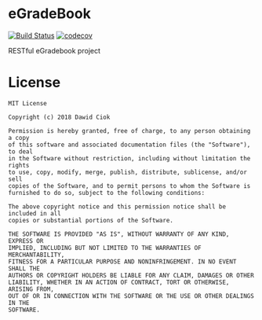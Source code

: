# eGradeBook

[![Build Status](https://travis-ci.org/dawiddc/eGradeBook.svg?branch=master)](https://travis-ci.org/dawiddc/eGradeBook)
[![codecov](https://codecov.io/gh/dawiddc/eGradeBook/branch/master/graph/badge.svg)](https://codecov.io/gh/dawiddc/eGradeBook)

RESTful eGradebook project


# License
```
MIT License

Copyright (c) 2018 Dawid Ciok

Permission is hereby granted, free of charge, to any person obtaining a copy
of this software and associated documentation files (the "Software"), to deal
in the Software without restriction, including without limitation the rights
to use, copy, modify, merge, publish, distribute, sublicense, and/or sell
copies of the Software, and to permit persons to whom the Software is
furnished to do so, subject to the following conditions:

The above copyright notice and this permission notice shall be included in all
copies or substantial portions of the Software.

THE SOFTWARE IS PROVIDED "AS IS", WITHOUT WARRANTY OF ANY KIND, EXPRESS OR
IMPLIED, INCLUDING BUT NOT LIMITED TO THE WARRANTIES OF MERCHANTABILITY,
FITNESS FOR A PARTICULAR PURPOSE AND NONINFRINGEMENT. IN NO EVENT SHALL THE
AUTHORS OR COPYRIGHT HOLDERS BE LIABLE FOR ANY CLAIM, DAMAGES OR OTHER
LIABILITY, WHETHER IN AN ACTION OF CONTRACT, TORT OR OTHERWISE, ARISING FROM,
OUT OF OR IN CONNECTION WITH THE SOFTWARE OR THE USE OR OTHER DEALINGS IN THE
SOFTWARE.
```